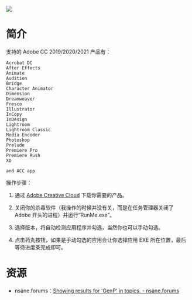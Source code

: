 ![](https://nsaneforums.com/uploads/monthly_2020_11/GenP2.7.thumb.png.e3e41fd6fae08a68880c2777cc5634fc.png)

# 简介

支持的 Adobe CC 2019/2020/2021 产品有：

```
Acrobat DC
After Effects
Animate
Audition
Bridge
Character Animator
Dimension
Dreamweaver
Fresco
Illustrator
InCopy
InDesign
Lightroom
Lightroom Classic
Media Encoder
Photoshop
Prelude
Premiere Pro
Premiere Rush
XD

and ACC app
```

操作步骤：

1. 通过 [Adobe Creative Cloud](https://www.adobe.com/cn/creativecloud/catalog/desktop.html) 下载你需要的产品。

2. 关闭你的杀毒软件（我操作的时候并没有关，而是在任务管理器关闭了 Adobe 开头的进程）并运行“RunMe.exe”。

3. 选择版本，将自动检测应用程序并勾选，当然你也可以手动勾选。

4. 点击药丸按钮，如果是手动勾选的应用会让你选择应用 EXE 所在位置，最后等待进度条完成即可。

# 资源

* nsane.forums：[Showing results for 'GenP' in topics. - nsane.forums](https://nsaneforums.com/search/?q=GenP&quick=1&type=forums_topic)
